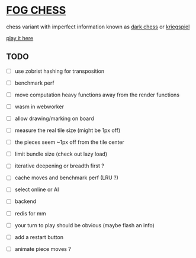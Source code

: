 # [FOG CHESS](https://ntibi.github.io/fog_chess/)

chess variant with imperfect information known as [dark chess](https://en.wikipedia.org/wiki/Dark_chess) or [kriegspiel](https://en.wikipedia.org/wiki/Kriegspiel_(chess))

[play it here](https://ntibi.github.io/fog_chess/)


## TODO

- [ ] use zobrist hashing for transposition


- [ ] benchmark perf


- [ ] move computation heavy functions away from the render functions


- [ ] wasm in webworker


- [ ] allow drawing/marking on board


- [ ] measure the real tile size (might be 1px off)


- [ ] the pieces seem ~1px off from the tile center


- [ ] limit bundle size (check out lazy load)


- [ ] iterative deepening or breadth first ?


- [ ] cache moves and benchmark perf (LRU ?)


- [ ] select online or AI


- [ ] backend


- [ ] redis for mm


- [ ] your turn to play should be obvious (maybe flash an info)


- [ ] add a restart button


- [ ] animate piece moves ?
